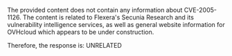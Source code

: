 The provided content does not contain any information about CVE-2005-1126. The content is related to Flexera's Secunia Research and its vulnerability intelligence services, as well as general website information for OVHcloud which appears to be under construction.

Therefore, the response is: UNRELATED